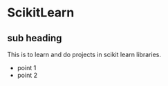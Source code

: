 # ScikitLearn
## sub heading
This is to learn and do projects in scikit learn libraries.
* point 1
* point 2
